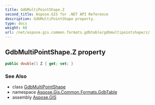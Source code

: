 ```yaml
---
title: GdbMultiPointShape.Z
second_title: Aspose.GIS for .NET API Reference
description: GdbMultiPointShape property. 
type: docs
weight: 60
url: /net/aspose.gis.common.formats.gdbtable/gdbmultipointshape/z/
---
```

## GdbMultiPointShape.Z property

```csharp
public double[] Z { get; set; }
```

### See Also

* class [GdbMultiPointShape](../)
* namespace [Aspose.Gis.Common.Formats.GdbTable](../../gdbmultipointshape/)
* assembly [Aspose.GIS](../../../)


